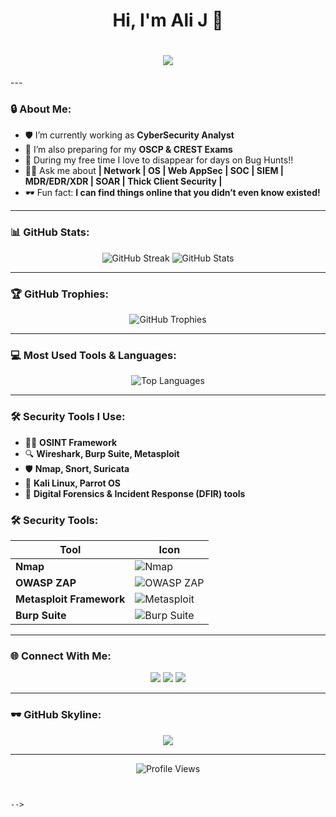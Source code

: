<h1 align="center">Hi, I'm Ali J 👋</h1>
<h1 align="center">
  <img src="https://readme-typing-svg.herokuapp.com?font=Fira+Code&weight=500&size=24&pause=1000&color=00FF00&width=435&lines=Welcome+to+my+GitHub!;Cybersecurity+Analyst;Ethical+Hacker;Threat+Intelligence+Researcher" />
</h1>
---

### 🔒 About Me:
- 🛡️ I’m currently working as **CyberSecurity Analyst**
- 🎯 I’m also preparing for my **OSCP & CREST Exams**
- 🤝 During my free time I love to disappear for days on Bug Hunts!!
- 🕵️‍♂️ Ask me about **| Network | OS | Web AppSec | SOC | SIEM | MDR/EDR/XDR | SOAR | Thick Client Security |**
- 🕶️ Fun fact: **I can find things online that you didn’t even know existed!**

---

### 📊 GitHub Stats:
<p align="center">
  <img src="https://github-readme-streak-stats.herokuapp.com/?user=tekn1nja69&theme=tokyonight&hide_border=true" alt="GitHub Streak" />
  <img src="https://github-readme-stats.vercel.app/api?username=tekn1nja69&show_icons=true&theme=tokyonight&hide_border=true" alt="GitHub Stats" />
</p>

---

### 🏆 GitHub Trophies:
<p align="center">
  <img src="https://github-profile-trophy.vercel.app/?username=tekn1nja69&theme=dracula&margin-w=15&margin-h=15" alt="GitHub Trophies" />
</p>

---

### 💻 Most Used Tools & Languages:
<p align="center">
  <img src="https://github-readme-stats.vercel.app/api/top-langs/?username=tekn1nja69&layout=compact&theme=tokyonight&hide_border=true" alt="Top Languages" />
</p>

---

### 🛠️ Security Tools I Use:
- 🕵️‍♂️ **OSINT Framework**
- 🔍 **Wireshark, Burp Suite, Metasploit**
- 🛡️ **Nmap, Snort, Suricata**
- 🔐 **Kali Linux, Parrot OS**
- 📜 **Digital Forensics & Incident Response (DFIR) tools**


### 🛠️ Security Tools:

| Tool | Icon |
|------|------|
| **Nmap** | ![Nmap](https://skillicons.dev/icons?i=nmap) |
| **OWASP ZAP** | ![OWASP ZAP](https://upload.wikimedia.org/wikipedia/commons/thumb/0/04/OWASP_Zed_Attack_Proxy_logo.svg/50px-OWASP_Zed_Attack_Proxy_logo.svg.png) |
| **Metasploit Framework** | ![Metasploit](https://www.metasploit.com/images/metasploit-logo.png) |
| **Burp Suite** | ![Burp Suite](https://portswigger.net/cms/images/bs-badge.svg) |
---

### 🌐 Connect With Me:
<p align="center">
  <a href="https://linkedin.com/in/yourprofile"><img src="https://img.shields.io/badge/LinkedIn-0A66C2?style=for-the-badge&logo=linkedin&logoColor=white" /></a>
  <a href="https://twitter.com/yourprofile"><img src="https://img.shields.io/badge/Twitter-1DA1F2?style=for-the-badge&logo=twitter&logoColor=white" /></a>
  <a href="mailto:your.email@example.com"><img src="https://img.shields.io/badge/Email-D14836?style=for-the-badge&logo=gmail&logoColor=white" /></a>
</p>

---

### 🕶️ GitHub Skyline:
<p align="center">
  <a href="https://skyline.github.com/yourusername/2024"><img src="https://img.shields.io/badge/GitHub%20Skyline-FF69B4?style=for-the-badge&logo=github&logoColor=white" /></a>
</p>

---

<p align="center">
  <img src="https://komarev.com/ghpvc/?username=yourusername&label=Profile%20Views&color=blue&style=flat" alt="Profile Views" />
</p>

```


-->
